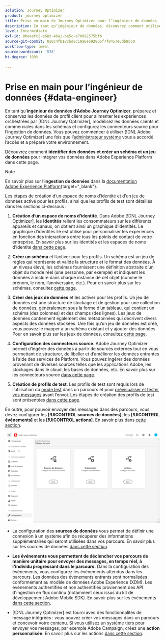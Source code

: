 ```yaml
---
solution: Journey Optimizer
product: journey optimizer
title: Prise en main de Journey Optimizer pour l’ingénieur de données
description: En tant qu’ingénieur de données, découvrez comment utiliser Journey Optimizer
level: Intermediate
exl-id: 8beaafc2-e68d-46a1-be5c-e70892575bfb
source-git-commit: 020c4fb18cbd0c10a6eb92865f7f0457e5db8bc0
workflow-type: tm+mt
source-wordcount: '578'
ht-degree: 100%

---
```


# Prise en main pour l’ingénieur de données {#data-engineer}

En tant qu’**ingénieur de données d’Adobe Journey Optimizer**, préparez et conservez les données de profil client pour alimenter les expériences orchestrées par [!DNL Journey Optimizer], modélisez les données clients et commerciales dans les schémas et configurez les connecteurs source pour l’ingestion de données. Vous pouvez commencer à utiliser [!DNL Adobe Journey Optimizer] une fois que l’[administrateur système](administrator.md) vous a accordé l’accès et a préparé votre environnement.


Découvrez comment **identifier des données et créer un schéma et un jeu de données** pour intégrer vos données dans Adobe Experience Platform dans cette page.

>[!NOTE]
>
>En savoir plus sur l’**ingestion de données** dans la [documentation Adobe Experience Platform](https://experienceleague.adobe.com/docs/experience-platform/ingestion/home.html?lang=fr){target="_blank"}.

Les étapes de création d’un espace de noms d’identité et d’un jeu de données activé pour les profils, ainsi que les profils de test sont détaillés dans les sections ci-dessous :

1. **Création d’un espace de noms d’identité**. Dans Adobe [!DNL Journey Optimizer], les **Identités** relient les consommateurs sur les différents appareils et canaux, on obtient ainsi un graphique d’identités. Le graphique d’identités lié est utilisé pour personnaliser les expériences en fonction des interactions entre tous les points de contact de votre entreprise.  En savoir plus sur les identités et les espaces de noms d’identité [dans cette page](../../segment/get-started-identity.md).

1. **Créer un schéma** et l’activer pour les profils. Un schéma est un jeu de règles qui représente et valide la structure et le format des données. À un niveau élevé, les schémas fournissent une définition abstraite d’un objet du monde réel (une personne, par exemple) et indiquent les données à inclure dans chaque instance de cet objet (comme le prénom, le nom, l’anniversaire, etc.).  Pour en savoir plus sur les schémas, consultez [cette page](../../data/get-started-schemas.md).

1. **Créer des jeux de données** et les activer pour les profils. Un jeu de données est une structure de stockage et de gestion pour une collection de données, généralement sous la forme d’un tableau, qui contient un schéma (des colonnes) et des champs (des lignes). Les jeux de données contiennent également des métadonnées qui décrivent divers aspects des données stockées. Une fois qu’un jeu de données est créé, vous pouvez le mapper à un schéma existant et y ajouter des données. Pour en savoir plus sur les jeux de données, consultez [cette page](../../data/get-started-datasets.md).

1. **Configuration des connecteurs source**. Adobe Journey Optimizer permet d’ingérer des données à partir de sources externes tout en vous permettant de structurer, de libeller et d’améliorer les données entrantes à l’aide des services de Platform. Vous pouvez ingérer des données provenant de diverses sources telles que les applications Adobe, les stockages dans le cloud, les bases de données, etc. En savoir plus sur les connecteurs source [dans cette page](../get-started-sources.md).

1. **Création de profils de test**. Les profils de test sont requis lors de l’utilisation du [mode test](../../building-journeys/testing-the-journey.md) dans un parcours et pour [prévisualiser et tester vos messages](../../email/preview.md) avant l’envoi. Les étapes de création des profils de test sont présentées [dans cette page](../../segment/creating-test-profiles.md).


En outre, pour pouvoir envoyer des messages dans des parcours, vous devez configurer les **[!UICONTROL sources de données]**, les **[!UICONTROL événements]** et les **[!UICONTROL actions]**. En savoir plus dans [cette section](../../configuration/about-data-sources-events-actions.md).

![](../assets/admin-menu.png)

* La configuration des **sources de données** vous permet de définir une connexion à un système afin de récupérer des informations supplémentaires qui seront utilisées dans vos parcours. En savoir plus sur les sources de données [dans cette section](../../datasource/about-data-sources.md).

* **Les événements vous permettent de déclencher vos parcours de manière unitaire pour envoyer des messages, en temps réel, à l&#39;individu progressant dans le parcours.** Dans la configuration des événements, vous configurez les événements attendus dans les parcours. Les données des événements entrants sont normalisées conformément au modèle de données Adobe Experience (XDM). Les événements authentifiés et non authentifiés proviennent des API d&#39;ingestion en flux continu (notamment ceux issus du kit de développement Adobe Mobile SDK). En savoir plus sur les événements [dans cette section](../../event/about-events.md).

* [!DNL Journey Optimizer] est fourni avec des fonctionnalités de message intégrées : vous pouvez créer vos messages dans un parcours et concevoir votre contenu. Si vous utilisez un système tiers pour envoyer vos messages, par exemple Adobe Campaign, créez une **action personnalisée**. En savoir plus sur les actions [dans cette section](../../action/action.md).
